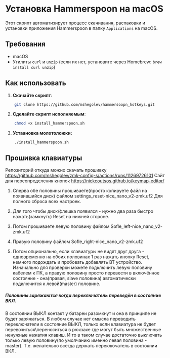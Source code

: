 # Установка Hammerspoon на macOS

Этот скрипт автоматизирует процесс скачивания, распаковки и установки приложения Hammerspoon в папку `Applications` на macOS.

## Требования

- macOS
- Утилиты `curl` и `unzip` (если их нет, установите через Homebrew: `brew install curl unzip`)

## Как использовать

1. **Скачайте скрипт**:

```bash
    git clone https://github.com/mshegolev/hammersoopn_hotkeys.git

```

2. **Сделайте скрипт исполняемым**:

```bash
    chmod +x install_hammerspoon.sh
```

3. **Устаановка молотоложки:**
```
    ./install_hammerspoon.sh
```

## Прошивка клавиатуры
Репозиторий откуда можно скачать прошивку https://github.com/mshegolev/zmk-config-s/actions/runs/11269726101
Сайт для переопределения кнопок https://nickcoutsos.github.io/keymap-editor/

1. Сперва обе половины прошиваете(просто копируете файл на появившийся диск) файлом settings_reset-nice_nano_v2-zmk.uf2
Для полного сброса всех настроек.

2. Для того чтобы диск/флешка появился - нужно два раза быстро нажать(замкнуть) Reset на нижней стороне.
3. Потом прошиваете левую половину файлом  Sofle_left-nice_nano_v2-zmk.uf2
4. Правую половину файлом Sofle_right-nice_nano_v2-zmk.uf2 
5. Потом опционально, если клавиатуры не видят друг друга - одновременно на обоих половинах 1 раз нажать кнопку Reset, немного подождать и пробовать добавлять BT устройство. Изначально для проверки можете подключить левую половину кабелем к ПК, а правую половину просто перевести в включённое состояние - она(правая, slave половина) автоматически подключится к левой(master) половине.
    
##### Половины заряжаются когда переключатель переведён в состояние ВКЛ.
В состоянии ВЫКЛ контакт у батареи разомкнут и она в принципе не будет заряжаться.
В любом случае нет смысла переводить переключатели в состояние ВЫКЛ, только если клавиатура не будет перевозиться\переноситься в рюкзаке где могут быть множественные ненужные нажатия клавиш.
И то в таком  случае достаточно выключать только левую половину(по умолчанию именно левая половина - master).
Т.е. желательно всегда держать переключатель в состоянии ВКЛ.

